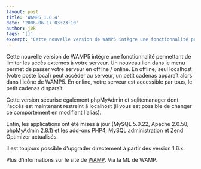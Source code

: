```yaml
---
layout: post
title: 'WAMP5 1.6.4'
date: '2006-06-17 03:23:10'
author: j0k
tags: '[]'
excerpt: "Cette nouvelle version de WAMP5 intègre une fonctionnalité permettant de limiter les accès externes à votre serveur. Un nouveau lien dans le menu permet de passer votre serveur en offline / online.     \nEn offline, seul localhost (votre poste local) peut accèder au serveur, un petit cadenas apparaît alors dans l'icône de WAMP5. En online, votre serveur est      …"
---
```


Cette nouvelle version de WAMP5 intègre une fonctionnalité permettant de limiter les accès externes à votre serveur. Un nouveau lien dans le menu permet de passer votre serveur en offline / online.
En offline, seul localhost (votre poste local) peut accèder au serveur, un petit cadenas apparaît alors dans l'icône de WAMP5. En online, votre serveur est accessible par tous, le petit cadenas disparaît.

Cette version sécurise également phpMyAdmin et sqlitemanager dont l'accès est maintenant restreint à localhost (il vous est possible de changer ce comportement en modifiant l'alias).

Enfin, les applications ont été mises à jour (MySQL 5.0.22, Apache 2.0.58, phpMyAdmin 2.8.1) et les add-ons PHP4, MySQL administration et Zend Optimizer actualisés.

Il est toujours possible d'upgrader directement à partir des version 1.6.x.

Plus d'informations sur le site de [WAMP](http://www.wampserver.com).   Via la ML de WAMP.
